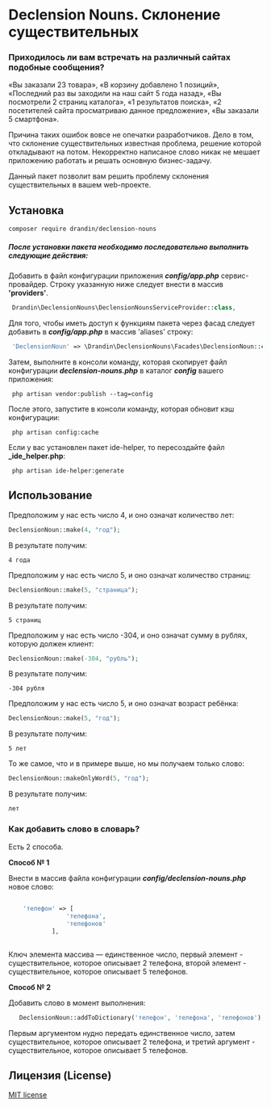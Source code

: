 # Declension Nouns. Склонение существительных

### Приходилось ли вам встречать на различный сайтах подобные сообщения?

«Вы заказали 23 товара», «В корзину добавлено 1 позиций», «Последний раз вы заходили на наш сайт 5 года назад», «Вы посмотрели 2 страниц каталога»,  «1 результатов поиска», «2 посетителей сайта просматриваю данное предложение», «Вы заказали 5 смартфона».

Причина таких ошибок вовсе не опечатки разработчиков. Дело в том, что склонение существительных известная проблема, решение которой откладывают на потом. Некорректно написаное слово никак не мешает приложению работать и решать основную бизнес-задачу. 

Данный пакет позволит вам решить проблему склонения существительных в вашем web-проекте.

## Установка

    composer require drandin/declension-nouns
    
##### После установки пакета необходимо последовательно выполнить следующие действия:

Добавить в файл конфигурации приложения _**config/app.php**_ сервис-провайдер. Строку указанную ниже следует внести в массив **'providers'**.

```php
 Drandin\DeclensionNouns\DeclensionNounsServiceProvider::class,
```

Для того, чтобы иметь доступ к функциям пакета через фасад следует добавить в _**config/app.php**_ в массив 'aliases' строку:

```php
 'DeclensionNoun' => \Drandin\DeclensionNouns\Facades\DeclensionNoun::class,
```

Затем, выполните в консоли команду, которая скопирует файл конфигурации _**declension-nouns.php**_ в каталог _**config**_ вашего приложения:

```
 php artisan vendor:publish --tag=config
```

После этого, запустите в консоли команду, которая обновит кэш конфигурации:

```
 php artisan config:cache
```

Если у вас установлен пакет ide-helper, то пересоздайте файл **_ide_helper.php**: 

```
 php artisan ide-helper:generate
```

## Использование

Предположим у нас есть число 4, и оно означат количество лет: 

```php
DeclensionNoun::make(4, "год");
```

В результате получим:

    4 года

Предположим у нас есть число 5, и оно означат количество страниц: 

```php
DeclensionNoun::make(5, "страница");
```

В результате получим:

    5 страниц

Предположим у нас есть число -304, и оно означат сумму в рублях, которую должен клиент: 

```php
DeclensionNoun::make(-304, "рубль");
```

В результате получим:

    -304 рубля
   
Предположим у нас есть число 5, и оно означат возраст ребёнка:

```php
DeclensionNoun::make(5, "год");
```

В результате получим:

    5 лет   
   
То же самое, что и в примере выше, но мы получаем только слово:

```php
DeclensionNoun::makeOnlyWord(5, "год");
```

В результате получим:

    лет     
   
### Как добавить слово в словарь?

Есть 2 способа.

**Способ № 1**

Внести в массив файла конфигурации _**config/declension-nouns.php**_ новое слово:

```php
    
    'телефон' => [
                'телефона',
                'телефонов'
            ],
    
``` 

Ключ элемента массива — единственное число, первый элемент - существительное, которое описывает 2 телефона, второй элемент - существительное, которое описывает 5 телефонов.

**Способ № 2**

Добавить слово в момент выполнения:

```php
   DeclensionNoun::addToDictionary('телефон', 'телефона', 'телефонов');
``` 

Первым аргументом нудно передать единственное число, затем существительное, которое описывает 2 телефона, и третий аргумент - существительное, которое описывает 5 телефонов.

## Лицензия (License)

[MIT license](LICENSE)
